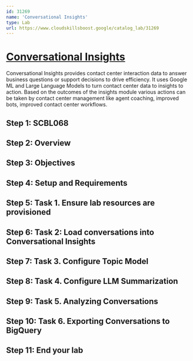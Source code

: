 ```yaml
---
id: 31269
name: 'Conversational Insights'
type: Lab
url: https://www.cloudskillsboost.google/catalog_lab/31269
---
```


# [Conversational Insights](https://www.cloudskillsboost.google/catalog_lab/31269)

Conversational Insights provides contact center interaction data to answer business questions or support decisions to drive efficiency. It uses Google ML and Large Language Models to turn contact center data to insights to action. Based on the outcomes of the insights module various actions can be taken by contact center management like agent coaching, improved bots, improved contact center workflows.

## Step 1: SCBL068

## Step 2: Overview

## Step 3: Objectives

## Step 4: Setup and Requirements

## Step 5: Task 1. Ensure lab resources are provisioned

## Step 6: Task 2: Load conversations into Conversational Insights

## Step 7: Task 3. Configure Topic Model

## Step 8: Task 4. Configure LLM Summarization

## Step 9: Task 5. Analyzing Conversations

## Step 10: Task 6. Exporting Conversations to BigQuery

## Step 11: End your lab
